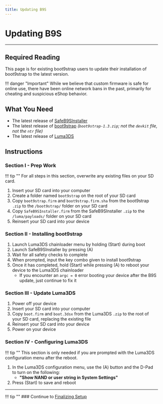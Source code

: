 ```yaml
---
title: Updating B9S
---
```


# Updating B9S
---

## Required Reading

This page is for existing boot9strap users to update their installation of boot9strap to the latest version.

!!! danger "Important"
	While we believe that custom firmware is safe for online use, there have been online network bans in the past, primarily for cheating and suspicious eShop behavior.

## What You Need

* The latest release of [SafeB9SInstaller](https://github.com/d0k3/SafeB9SInstaller/releases/latest)
* The latest release of [boot9strap](https://github.com/SciresM/boot9strap/releases/latest) *(`boot9strap-1.3.zip`; not the `devkit` file, not the `ntr` file)*
* The latest release of [Luma3DS](https://github.com/LumaTeam/Luma3DS/releases/latest)

## Instructions

### Section I - Prep Work

!!! tip ""
	For all steps in this section, overwrite any existing files on your SD card.

1. Insert your SD card into your computer
1. Create a folder named `boot9strap` on the root of your SD card
1. Copy `boot9strap.firm` and `boot9strap.firm.sha` from the boot9strap `.zip` to the `/boot9strap/` folder on your SD card
1. Copy `SafeB9SInstaller.firm` from the SafeB9SInstaller `.zip` to the `/luma/payloads/` folder on your SD card
1. Reinsert your SD card into your device

### Section II - Installing boot9strap

1. Launch Luma3DS chainloader menu by holding (Start) during boot
1. Launch SafeB9SInstaller by pressing (A)
1. Wait for all safety checks to complete
1. When prompted, input the key combo given to install boot9strap
1. Once it has completed, hold (Start) while pressing (A) to reboot your device to the Luma3DS chainloader
    + If you encounter an `argc = 0` error booting your device after the B9S update, just continue to fix it

### Section III - Update Luma3DS

1. Power off your device
1. Insert your SD card into your computer
1. Copy `boot.firm` and `boot.3dsx` from the Luma3DS `.zip` to the root of your SD card, replacing the existing file
1. Reinsert your SD card into your device
1. Power on your device

### Section IV - Configuring Luma3DS

!!! tip ""
	This section is only needed if you are prompted with the Luma3DS configuration menu after the reboot.

1. In the Luma3DS configuration menu, use the (A) button and the D-Pad to turn on the following:    
    + **"Show NAND or user string in System Settings"**
1. Press (Start) to save and reboot

___

!!! tip ""
	### Continue to [Finalizing Setup](../finalizing-setup.md)
